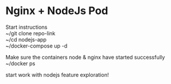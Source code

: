# Nginx + NodeJs Pod 
Start instructions \
~/git clone repo-link \
~/cd nodejs-app \
~/docker-compose up -d 

Make sure the containers node & nginx have started successfully \
~/docker ps 

start work with nodejs feature exploration!
